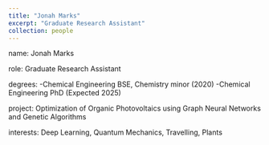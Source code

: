 ```yaml
---
title: "Jonah Marks"
excerpt: "Graduate Research Assistant"
collection: people
---
```


name: Jonah Marks

role: Graduate Research Assistant

degrees: -Chemical Engineering BSE, Chemistry minor (2020)
         -Chemical Engineering PhD (Expected 2025)

project: Optimization of Organic Photovoltaics using Graph Neural Networks and Genetic Algorithms

interests: Deep Learning, Quantum Mechanics, Travelling, Plants
